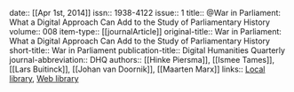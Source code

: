 date:: [[Apr 1st, 2014]]
issn:: 1938-4122
issue:: 1
title:: @War in Parliament: What a Digital Approach Can Add to the Study of Parliamentary History
volume:: 008
item-type:: [[journalArticle]]
original-title:: War in Parliament: What a Digital Approach Can Add to the Study of Parliamentary History
short-title:: War in Parliament
publication-title:: Digital Humanities Quarterly
journal-abbreviation:: DHQ
authors:: [[Hinke Piersma]], [[Ismee Tames]], [[Lars Buitinck]], [[Johan van Doornik]], [[Maarten Marx]]
links:: [Local library](zotero://select/groups/2386895/items/6WR3R6CH), [Web library](https://www.zotero.org/groups/2386895/items/6WR3R6CH)
